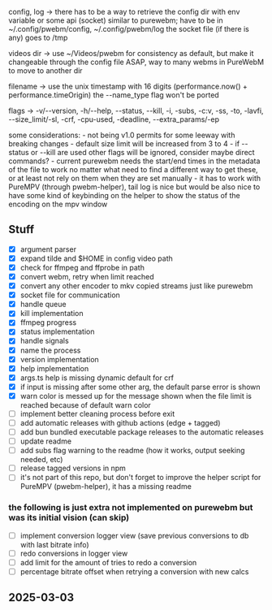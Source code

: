config, log ->  there has to be a way to retrieve the config dir with env variable or some api
(socket)        similar to purewebm; have to be in ~/.config/pwebm/config, ~/.config/pwebm/log
                the socket file (if there is any) goes to /tmp

videos dir ->   use ~/Videos/pwebm for consistency as default, but make it changeable through
                the config file ASAP, way to many webms in PureWebM to move to another dir

filename   ->   use the unix timestamp with 16 digits (performance.now() + performance.timeOrigin)
                the --name_type flag won't be ported

flags      ->   -v/--version, -h/--help, --status, --kill, -i, -subs, -c:v, -ss, -to, -lavfi,
                --size_limit/-sl, -crf, -cpu-used, -deadline, --extra_params/-ep


some considerations:
    - not being v1.0 permits for some leeway with breaking changes
    - default size limit will be increased from 3 to 4
    - if --status or --kill are used other flags will be ignored, consider maybe direct commands?
    - current purewebm needs the start/end times in the metadata of the file to work no matter what
      need to find a different way to get these, or at least not rely on them when they are set
      manually
    - it has to work with PureMPV (through pwebm-helper), tail log is nice but would be also nice
      to have some kind of keybinding on the helper to show the status of the encoding on the mpv
      window

## Stuff

- [x] argument parser
- [x] expand tilde and $HOME in config video path
- [x] check for ffmpeg and ffprobe in path
- [x] convert webm, retry when limit reached
- [x] convert any other encoder to mkv copied streams just like purewebm
- [x] socket file for communication
- [x] handle queue
- [x] kill implementation
- [x] ffmpeg progress
- [x] status implementation
- [x] handle signals
- [x] name the process
- [x] version implementation
- [x] help implementation
- [x] args.ts help is missing dynamic default for crf
- [x] if input is missing after some other arg, the default parse error is shown
- [x] warn color is messed up for the message shown when the file limit is reached because of default warn color
- [ ] implement better cleaning process before exit
- [ ] add automatic releases with github actions (edge + tagged)
- [ ] add bun bundled executable package releases to the automatic releases
- [ ] update readme
- [ ] add subs flag warning to the readme (how it works, output seeking needed, etc)
- [ ] release tagged versions in npm
- [ ] it's not part of this repo, but don't forget to improve the helper script for PureMPV (pwebm-helper), it has a missing readme

### the following is just extra not implemented on purewebm but was its initial vision (can skip)
- [ ] implement conversion logger view (save previous conversions to db with last bitrate info)
- [ ] redo conversions in logger view
- [ ] add limit for the amount of tries to redo a conversion
- [ ] percentage bitrate offset when retrying a conversion with new calcs

## 2025-03-03

